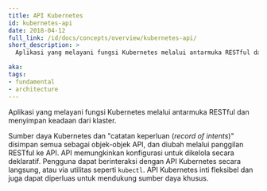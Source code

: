 ```yaml
---
title: API Kubernetes
id: kubernetes-api
date: 2018-04-12
full_link: /id/docs/concepts/overview/kubernetes-api/
short_description: >
  Aplikasi yang melayani fungsi Kubernetes melalui antarmuka RESTful dan menyimpan keadaan dari klaster.

aka:
tags:
- fundamental
- architecture
---
```

Aplikasi yang melayani fungsi Kubernetes melalui antarmuka RESTful dan menyimpan keadaan dari klaster.

<!--more--> 

Sumber daya Kubernetes dan "catatan keperluan (_record of intents_)" disimpan semua sebagai objek-objek API, dan diubah melalui panggilan RESTful ke API. API memungkinkan konfigurasi untuk dikelola secara deklaratif. Pengguna dapat berinteraksi dengan API Kubernetes secara langsung, atau via utilitas seperti `kubectl`. API Kubernetes inti fleksibel dan juga dapat diperluas untuk mendukung sumber daya khusus.
